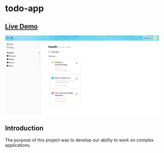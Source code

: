 # todo-app

## [Live Demo](https://salvantjeff.github.io/weather-forecast/)
![Todo List Application](todo-list-app/public/todo-app-screenshot.png)

## Introduction
The purpose of this project was to develop our ability to work on complex applications.
